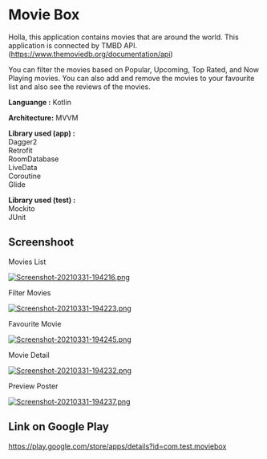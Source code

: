 # Movie Box

Holla, this application contains movies that are around the world. This application is connected by TMBD API.
(https://www.themoviedb.org/documentation/api)

You can filter the movies based on Popular, Upcoming, Top Rated, and Now Playing movies.
You can also add and remove the movies to your favourite list and also see the reviews of the movies.

**Languange :** Kotlin

**Architecture:** MVVM

**Library used (app) :**<br/>
Dagger2<br/>
Retrofit<br/>
RoomDatabase<br/>
LiveData<br/>
Coroutine<br/>
Glide<br/>

**Library used (test) :**<br/>
Mockito<br/>
JUnit

## Screenshoot

Movies List

[![Screenshot-20210331-194216.png](https://i.postimg.cc/d3SfgKJh/Screenshot-20210331-194216.png)](https://postimg.cc/vxfX6kgy)

Filter Movies

[![Screenshot-20210331-194223.png](https://i.postimg.cc/DzgBtKg7/Screenshot-20210331-194223.png)](https://postimg.cc/5HXBCTTr)

Favourite Movie

[![Screenshot-20210331-194245.png](https://i.postimg.cc/2jwLhS5k/Screenshot-20210331-194245.png)](https://postimg.cc/ThKPXGmF)


Movie Detail

[![Screenshot-20210331-194232.png](https://i.postimg.cc/SQw3Lk1P/Screenshot-20210331-194232.png)](https://postimg.cc/CdscSTgC)

Preview Poster

[![Screenshot-20210331-194237.png](https://i.postimg.cc/QC56YKYy/Screenshot-20210331-194237.png)](https://postimg.cc/PvXzPJjW)

## Link on Google Play 
https://play.google.com/store/apps/details?id=com.test.moviebox

